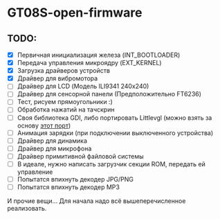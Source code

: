 # GT08S-open-firmware
## TODO:
- [X] Первичная инициализация железа (INT_BOOTLOADER)
- [x] Передача управления микроядру (EXT_KERNEL)
- [x] Загрузка драйверов устройств
- [x] Драйвер для вибромотора
- [ ] Драйвер для LCD (Модель ILI9341 240x240)
- [ ] Драйвер для сенсорной панели (Предположительно FT6236)
- [ ] Тест, рисуем прямоугольники :)
- [ ] Обработка нажатий на тачскрин
- [ ] Своя библиотека GDI, либо портировать Littlevgl (можно взять за основу [этот порт](https://github.com/littlevgl/lv_port_esp32_ili9341))
- [ ] Анимация зарядки (при подключении выключенного устройства)
- [ ] Драйвер для динамика
- [ ] Драйвер для микрофона
- [ ] Драйвер примитивной файловой системы
- [ ] В идеале, нужно написать загрузчик секции ROM, передать ей управление
- [ ] Попытатся впихнуть декодер JPG/PNG
- [ ] Попытатся впихнуть декодер MP3

И прочие вещи... Для начала надо всё вышеперечисленное реализовать.
